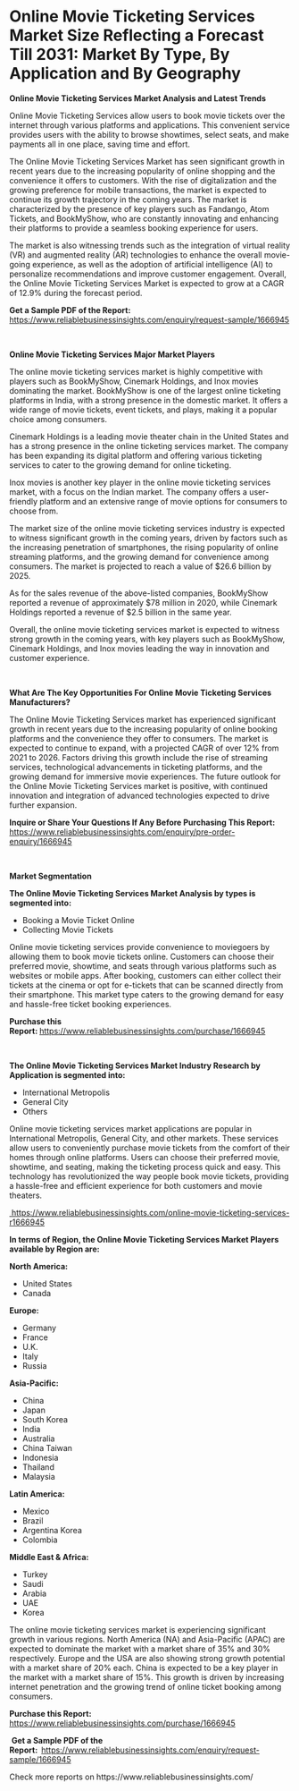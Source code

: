 <p><h1>Online Movie Ticketing Services Market Size Reflecting a Forecast Till 2031: Market By Type, By Application and By Geography</h1></p><p><strong>Online Movie Ticketing Services Market Analysis and Latest Trends</strong></p>
<p><p>Online Movie Ticketing Services allow users to book movie tickets over the internet through various platforms and applications. This convenient service provides users with the ability to browse showtimes, select seats, and make payments all in one place, saving time and effort.</p><p>The Online Movie Ticketing Services Market has seen significant growth in recent years due to the increasing popularity of online shopping and the convenience it offers to customers. With the rise of digitalization and the growing preference for mobile transactions, the market is expected to continue its growth trajectory in the coming years. The market is characterized by the presence of key players such as Fandango, Atom Tickets, and BookMyShow, who are constantly innovating and enhancing their platforms to provide a seamless booking experience for users.</p><p>The market is also witnessing trends such as the integration of virtual reality (VR) and augmented reality (AR) technologies to enhance the overall movie-going experience, as well as the adoption of artificial intelligence (AI) to personalize recommendations and improve customer engagement. Overall, the Online Movie Ticketing Services Market is expected to grow at a CAGR of 12.9% during the forecast period.</p></p>
<p><strong>Get a Sample PDF of the Report:&nbsp;</strong> <a href="https://www.reliablebusinessinsights.com/enquiry/request-sample/1666945">https://www.reliablebusinessinsights.com/enquiry/request-sample/1666945</a></p>
<p>&nbsp;</p>
<p><strong>Online Movie Ticketing Services Major Market Players</strong></p>
<p><p>The online movie ticketing services market is highly competitive with players such as BookMyShow, Cinemark Holdings, and Inox movies dominating the market. BookMyShow is one of the largest online ticketing platforms in India, with a strong presence in the domestic market. It offers a wide range of movie tickets, event tickets, and plays, making it a popular choice among consumers.</p><p>Cinemark Holdings is a leading movie theater chain in the United States and has a strong presence in the online ticketing services market. The company has been expanding its digital platform and offering various ticketing services to cater to the growing demand for online ticketing.</p><p>Inox movies is another key player in the online movie ticketing services market, with a focus on the Indian market. The company offers a user-friendly platform and an extensive range of movie options for consumers to choose from.</p><p>The market size of the online movie ticketing services industry is expected to witness significant growth in the coming years, driven by factors such as the increasing penetration of smartphones, the rising popularity of online streaming platforms, and the growing demand for convenience among consumers. The market is projected to reach a value of $26.6 billion by 2025.</p><p>As for the sales revenue of the above-listed companies, BookMyShow reported a revenue of approximately $78 million in 2020, while Cinemark Holdings reported a revenue of $2.5 billion in the same year.</p><p>Overall, the online movie ticketing services market is expected to witness strong growth in the coming years, with key players such as BookMyShow, Cinemark Holdings, and Inox movies leading the way in innovation and customer experience.</p></p>
<p>&nbsp;</p>
<p><strong>What Are The Key Opportunities For Online Movie Ticketing Services Manufacturers?</strong></p>
<p><p>The Online Movie Ticketing Services market has experienced significant growth in recent years due to the increasing popularity of online booking platforms and the convenience they offer to consumers. The market is expected to continue to expand, with a projected CAGR of over 12% from 2021 to 2026. Factors driving this growth include the rise of streaming services, technological advancements in ticketing platforms, and the growing demand for immersive movie experiences. The future outlook for the Online Movie Ticketing Services market is positive, with continued innovation and integration of advanced technologies expected to drive further expansion.</p></p>
<p><strong>Inquire or Share Your Questions If Any Before Purchasing This Report:</strong> <a href="https://www.reliablebusinessinsights.com/enquiry/pre-order-enquiry/1666945">https://www.reliablebusinessinsights.com/enquiry/pre-order-enquiry/1666945</a></p>
<p>&nbsp;</p>
<p><strong>Market Segmentation</strong></p>
<p><strong>The Online Movie Ticketing Services Market Analysis by types is segmented into:</strong></p>
<p><ul><li>Booking a Movie Ticket Online</li><li>Collecting Movie Tickets</li></ul></p>
<p><p>Online movie ticketing services provide convenience to moviegoers by allowing them to book movie tickets online. Customers can choose their preferred movie, showtime, and seats through various platforms such as websites or mobile apps. After booking, customers can either collect their tickets at the cinema or opt for e-tickets that can be scanned directly from their smartphone. This market type caters to the growing demand for easy and hassle-free ticket booking experiences.</p></p>
<p><strong>Purchase this Report:&nbsp;</strong><a href="https://www.reliablebusinessinsights.com/purchase/1666945">https://www.reliablebusinessinsights.com/purchase/1666945</a></p>
<p>&nbsp;</p>
<p><strong>The Online Movie Ticketing Services Market Industry Research by Application is segmented into:</strong></p>
<p><ul><li>International Metropolis</li><li>General City</li><li>Others</li></ul></p>
<p><p>Online movie ticketing services market applications are popular in International Metropolis, General City, and other markets. These services allow users to conveniently purchase movie tickets from the comfort of their homes through online platforms. Users can choose their preferred movie, showtime, and seating, making the ticketing process quick and easy. This technology has revolutionized the way people book movie tickets, providing a hassle-free and efficient experience for both customers and movie theaters.</p></p>
<p><a href="https://www.reliablebusinessinsights.com/online-movie-ticketing-services-r1666945">&nbsp;https://www.reliablebusinessinsights.com/online-movie-ticketing-services-r1666945</a></p>
<p><strong>In terms of Region, the Online Movie Ticketing Services Market Players available by Region are:</strong></p>
<p>
    <p> <strong> North America: </strong>
        <ul>
            <li>United States</li>
            <li>Canada</li>
        </ul>
        </p> 
    <p> <strong> Europe: </strong>
        <ul>
            <li>Germany</li>
            <li>France</li>
            <li>U.K.</li>
            <li>Italy</li>
            <li>Russia</li>
        </ul>
        </p> 
    <p> <strong> Asia-Pacific: </strong>
        <ul>
            <li>China</li>
            <li>Japan</li>
            <li>South Korea</li>
            <li>India</li>
            <li>Australia</li>
            <li>China Taiwan</li>
            <li>Indonesia</li>
            <li>Thailand</li>
            <li>Malaysia</li>
        </ul>
        </p> 
    <p> <strong> Latin America: </strong>
        <ul>
            <li>Mexico</li>
            <li>Brazil</li>
            <li>Argentina Korea</li>
            <li>Colombia</li>
        </ul>
        </p> 
    <p> <strong> Middle East & Africa: </strong>
        <ul>
            <li>Turkey</li>
            <li>Saudi</li>
            <li>Arabia</li>
            <li>UAE</li>
            <li>Korea</li>
        </ul>
    </p>
    </p>
<p><p>The online movie ticketing services market is experiencing significant growth in various regions. North America (NA) and Asia-Pacific (APAC) are expected to dominate the market with a market share of 35% and 30% respectively. Europe and the USA are also showing strong growth potential with a market share of 20% each. China is expected to be a key player in the market with a market share of 15%. This growth is driven by increasing internet penetration and the growing trend of online ticket booking among consumers.</p></p>
<p><strong>Purchase this Report: </strong><a href="https://www.reliablebusinessinsights.com/purchase/1666945">https://www.reliablebusinessinsights.com/purchase/1666945</a></p>
<p>&nbsp;<strong>Get a Sample PDF of the Report:&nbsp;&nbsp;</strong><a href="https://www.reliablebusinessinsights.com/enquiry/request-sample/1666945">https://www.reliablebusinessinsights.com/enquiry/request-sample/1666945</a></p>
<p><strong></strong></p>
<p>Check more reports on https://www.reliablebusinessinsights.com/</p>